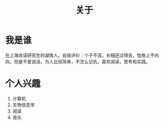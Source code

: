 ﻿---
title: "关于"
slug: "cn/about"
---

# 我是谁

在上海攻读研究生的湖南人。自我评价：个子不高，长相还过得去，性格上不内向，但是不爱说话，为人比较简单，不怎么记仇，喜欢阅读，思考和实践。

# 个人兴趣

1. 计算机
2. 生物信息学
3. 阅读
4. 音乐

